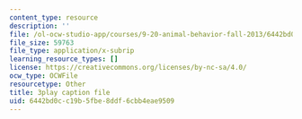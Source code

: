 ```yaml
---
content_type: resource
description: ''
file: /ol-ocw-studio-app/courses/9-20-animal-behavior-fall-2013/6442bd0cc19b5fbe8ddf6cbb4eae9509_472237.vtt
file_size: 59763
file_type: application/x-subrip
learning_resource_types: []
license: https://creativecommons.org/licenses/by-nc-sa/4.0/
ocw_type: OCWFile
resourcetype: Other
title: 3play caption file
uid: 6442bd0c-c19b-5fbe-8ddf-6cbb4eae9509
---
```

